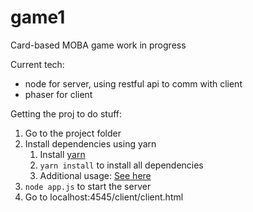 # game1
Card-based MOBA game
work in progress

Current tech:
- node for server, using restful api to comm with client
- phaser for client

Getting the proj to do stuff:
1. Go to the project folder
2. Install dependencies using yarn
    1. Install [yarn](https://yarnpkg.com/en/docs/install)
    2. ```yarn install``` to install all dependencies
    3. Additional usage: [See here](https://yarnpkg.com/en/docs/usage)
3. ```node app.js``` to start the server
4. Go to localhost:4545/client/client.html
